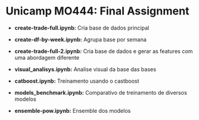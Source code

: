 # Unicamp MO444: Final Assignment


- __create-trade-full.ipynb:__ Cria base de dados principal

- __create-df-by-week.ipynb:__ Agrupa base por semana

- __create-trade-full-2.ipynb:__ Cria base de dados e gerar as features com uma abordagem diferente

- __visual_analisys.ipynb:__	Analise visual da base das bases

- __catboost.ipynb:__	Treinamento usando o castboost

- __models_benchmark.ipynb:__ Comparativo de treinamento de diversos modelos

- __ensemble-pow.ipynb:__ Ensemble dos modelos

